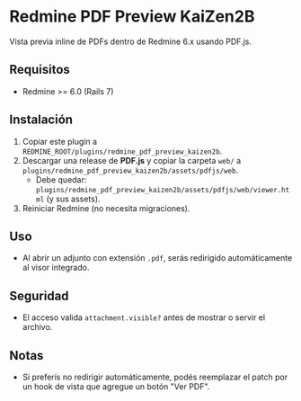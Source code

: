 # Redmine PDF Preview KaiZen2B

Vista previa inline de PDFs dentro de Redmine 6.x usando PDF.js.

## Requisitos
- Redmine >= 6.0 (Rails 7)

## Instalación
1. Copiar este plugin a `REDMINE_ROOT/plugins/redmine_pdf_preview_kaizen2b`.
2. Descargar una release de **PDF.js** y copiar la carpeta `web/` a `plugins/redmine_pdf_preview_kaizen2b/assets/pdfjs/web`.
   - Debe quedar: `plugins/redmine_pdf_preview_kaizen2b/assets/pdfjs/web/viewer.html` (y sus assets).
3. Reiniciar Redmine (no necesita migraciones).

## Uso
- Al abrir un adjunto con extensión `.pdf`, serás redirigido automáticamente al visor integrado.

## Seguridad
- El acceso valida `attachment.visible?` antes de mostrar o servir el archivo.

## Notas
- Si preferís no redirigir automáticamente, podés reemplazar el patch por un hook de vista que agregue un botón "Ver PDF".
